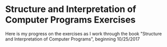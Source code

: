 # Structure and Interpretation of Computer Programs Exercises
Here is my progress on the exercises as I work through the book "Structure and Interpretation of Computer Programs", beginning 10/25/2017
